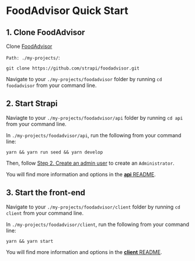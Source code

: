 # FoodAdvisor Quick Start

## 1. Clone FoodAdvisor

Clone [FoodAdvisor](https://github.com/strapi/foodadvisor)

`Path: ./my-projects/`:

```
git clone https://github.com/strapi/foodadvisor.git
```

Navigate to your `./my-projects/foodadvisor` folder by running `cd foodadvisor` from your command line.

## 2. Start Strapi

Naviagte to your `./my-projects/foodadvisor/api` folder by running `cd api` from your command line.

In `./my-projects/foodadvisor/api`, run the following from your command line:

```
yarn && yarn run seed && yarn develop
```

Then, follow [Step 2. Create an admin user](https://strapi.io/documentation/v3.x/getting-started/quick-start.html#_2-create-an-administrator-user) to create an `Administrator`.

You will find more information and options in the [**api** README](./api).

## 3. Start the front-end 

Navigate to your `./my-projects/foodadvisor/client` folder by running `cd client` from your command line.

In `./my-projects/foodadvisor/client`, run the following from your command line:

```
yarn && yarn start
```

You will find more information and options in the [**client** README](./client).
